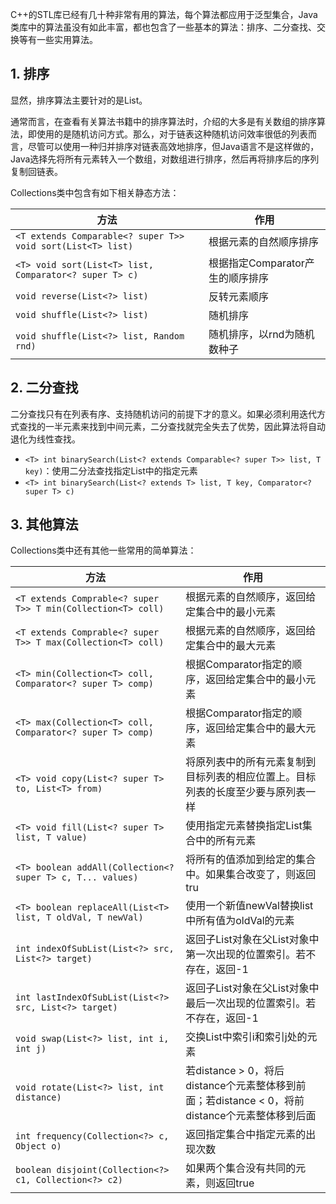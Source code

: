 C++的STL库已经有几十种非常有用的算法，每个算法都应用于泛型集合，Java类库中的算法虽没有如此丰富，都也包含了一些基本的算法：排序、二分查找、交换等有一些实用算法。

## 1. 排序

显然，排序算法主要针对的是List。

通常而言，在查看有关算法书籍中的排序算法时，介绍的大多是有关数组的排序算法，即使用的是随机访问方式。那么，对于链表这种随机访问效率很低的列表而言，尽管可以使用一种归并排序对链表高效地排序，但Java语言不是这样做的，Java选择先将所有元素转入一个数组，对数组进行排序，然后再将排序后的序列复制回链表。

Collections类中包含有如下相关静态方法：

| 方法                                                        | 作用                             |
| ----------------------------------------------------------- | -------------------------------- |
| `<T extends Comparable<? super T>> void sort(List<T> list)` | 根据元素的自然顺序排序           |
| `<T> void sort(List<T> list, Comparator<? super T> c)`      | 根据指定Comparator产生的顺序排序 |
| `void reverse(List<?> list)`                                | 反转元素顺序                     |
| `void shuffle(List<?> list)`                                | 随机排序                         |
| `void shuffle(List<?> list, Random rnd)`                    | 随机排序，以rnd为随机数种子      |

## 2. 二分查找

二分查找只有在列表有序、支持随机访问的前提下才的意义。如果必须利用迭代方式查找的一半元素来找到中间元素，二分查找就完全失去了优势，因此算法将自动退化为线性查找。

- `<T> int binarySearch(List<? extends Comparable<? super T>> list, T key)`：使用二分法查找指定List中的指定元素
- `<T> int binarySearch(List<? extends T> list, T key, Comparator<? super T> c)`

## 3. 其他算法

Collections类中还有其他一些常用的简单算法：

| 方法                                                         | 作用                                                         |
| ------------------------------------------------------------ | ------------------------------------------------------------ |
| `<T extends Comprable<? super T>> T min(Collection<T> coll)` | 根据元素的自然顺序，返回给定集合中的最小元素                 |
| `<T extends Comprable<? super T>> T max(Collection<T> coll)` | 根据元素的自然顺序，返回给定集合中的最大元素                 |
| `<T> min(Collection<T> coll, Comparator<? super T> comp)`    | 根据Comparator指定的顺序，返回给定集合中的最小元素           |
| `<T> max(Collection<T> coll, Comparator<? super T> comp)`    | 根据Comparator指定的顺序，返回给定集合中的最大元素           |
| `<T> void copy(List<? super T> to, List<T> from)`            | 将原列表中的所有元素复制到目标列表的相应位置上。目标列表的长度至少要与原列表一样 |
| `<T> void fill(List<? super T> list, T value)`               | 使用指定元素替换指定List集合中的所有元素                     |
| `<T> boolean addAll(Collection<? super T> c, T... values)`   | 将所有的值添加到给定的集合中。如果集合改变了，则返回tru      |
| `<T> boolean replaceAll(List<T> list, T oldVal, T newVal)`   | 使用一个新值newVal替换list中所有值为oldVal的元素             |
| `int indexOfSubList(List<?> src, List<?> target)`            | 返回子List对象在父List对象中第一次出现的位置索引。若不存在，返回-1 |
| `int lastIndexOfSubList(List<?> src, List<?> target)`        | 返回子List对象在父List对象中最后一次出现的位置索引。若不存在，返回-1 |
| `void swap(List<?> list, int i, int j)`                      | 交换List中索引i和索引j处的元素                               |
| `void rotate(List<?> list, int distance)`                    | 若distance > 0，将后distance个元素整体移到前面；若distance < 0，将前distance个元素整体移到后面 |
| `int frequency(Collection<?> c, Object o)`                   | 返回指定集合中指定元素的出现次数                             |
| `boolean disjoint(Collection<?> c1, Collection<?> c2)`       | 如果两个集合没有共同的元素，则返回true                       |

